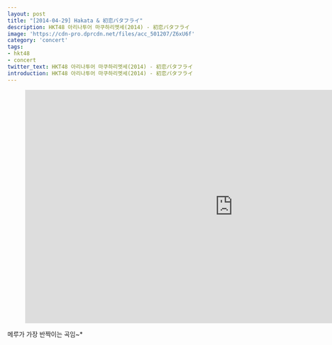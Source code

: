 ```yaml
---
layout: post
title: "[2014-04-29] Hakata & 初恋バタフライ"
description: HKT48 아리나투어 마쿠하리멧세(2014) - 初恋バタフライ
image: 'https://cdn-pro.dprcdn.net/files/acc_501207/Z6xU6f'
category: 'concert'
tags:
- hkt48
- concert
twitter_text: HKT48 아리나투어 마쿠하리멧세(2014) - 初恋バタフライ
introduction: HKT48 아리나투어 마쿠하리멧세(2014) - 初恋バタフライ
---
```

<figure class="video_container">
<iframe width="936" height="526" src="https://serviceapi.nmv.naver.com/flash/convertIframeTag.nhn?vid=F131EA44BA5700B12915EC6FBAEF49F31B57&outKey=V1253c7f04be6886d15c454fbe610c6eb6704baf77828407e5ebc54fbe610c6eb6704" frameborder="no" scrolling="no" webkitallowfullscreen mozallowfullscreen allowfullscreen></iframe>
</figure>

메루가 가장 반짝이는 곡임~*
